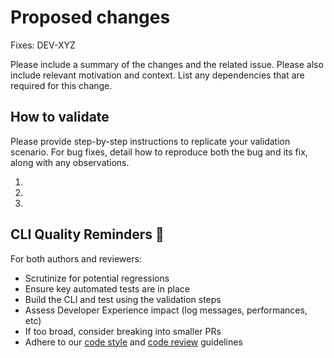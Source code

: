# Proposed changes

Fixes: DEV-XYZ

Please include a summary of the changes and the related issue. Please also include relevant motivation and context. List any dependencies that are required for this change.

## How to validate

Please provide step-by-step instructions to replicate your validation scenario. For bug fixes, detail how to reproduce both the bug and its fix, along with any observations.

1.
1.
1.

## CLI Quality Reminders 🔧

For both authors and reviewers:

- Scrutinize for potential regressions
- Ensure key automated tests are in place
- Build the CLI and test using the validation steps
- Assess Developer Experience impact (log messages, performances, etc)
- If too broad, consider breaking into smaller PRs
- Adhere to our [code style](https://github.com/okteto/okteto/blob/master/docs/code-style.md) and [code review](https://github.com/okteto/okteto/blob/master/docs/code-review.md) guidelines
